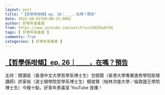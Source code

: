 ```yaml
---
layout: post
title: "【哲學係咁傾】ep. 26｜＿＿，在嗎？預告"
date: 2022-08-01T09:00:33.000Z
author: 好青年荼毒室
from: https://www.youtube.com/watch?v=vImD3Xw6Y9U
tags: [ 好青年荼毒室 ]
comments: True
categories: [ 好青年荼毒室 ]
---
```

<!--1659344433000-->
[【哲學係咁傾】ep. 26｜＿＿，在嗎？預告](https://www.youtube.com/watch?v=vImD3Xw6Y9U)
------

<div>
主持：關灝泉（香港中文大學哲學系博士生）甘朗賢（香港大學專業進修學院助理講師）許家裕（波士頓學院哲學系博士生）楊俊賢（柏林洪堡大學／倫敦國王學院博士生）今晚十點，好青年荼毒室 YouTube 首播！
</div>
